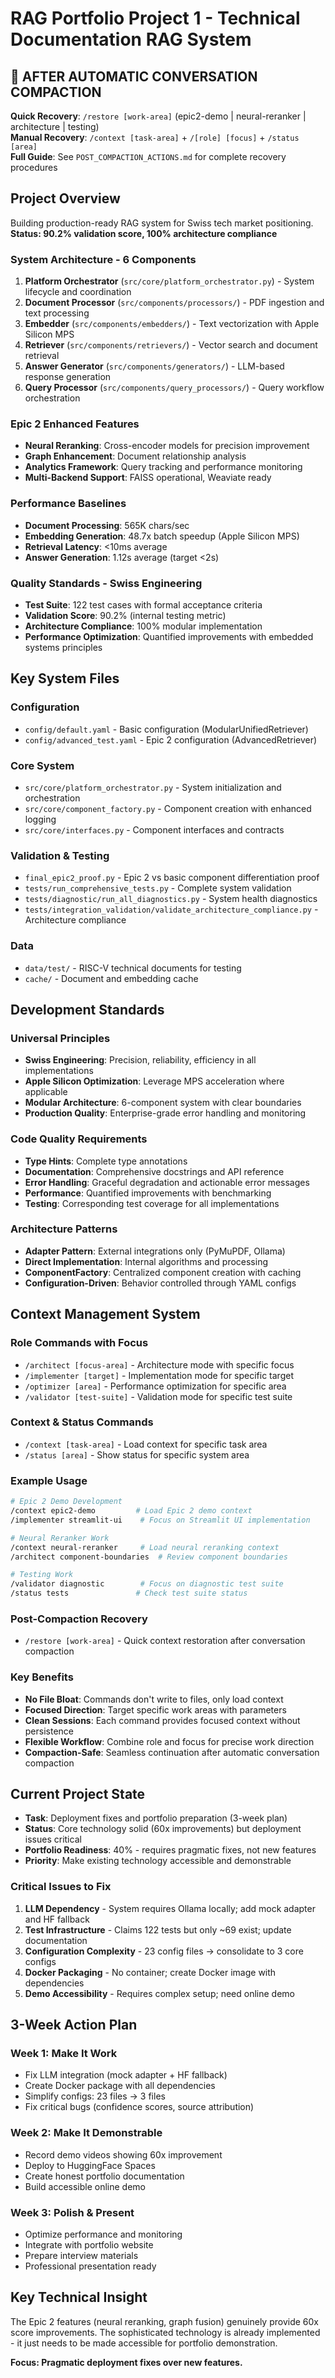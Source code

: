 # RAG Portfolio Project 1 - Technical Documentation RAG System

## **🔄 AFTER AUTOMATIC CONVERSATION COMPACTION**
**Quick Recovery**: `/restore [work-area]` (epic2-demo | neural-reranker | architecture | testing)  
**Manual Recovery**: `/context [task-area]` + `/[role] [focus]` + `/status [area]`  
**Full Guide**: See `POST_COMPACTION_ACTIONS.md` for complete recovery procedures

## **Project Overview**
Building production-ready RAG system for Swiss tech market positioning. **Status: 90.2% validation score, 100% architecture compliance**

### **System Architecture - 6 Components**
1. **Platform Orchestrator** (`src/core/platform_orchestrator.py`) - System lifecycle and coordination
2. **Document Processor** (`src/components/processors/`) - PDF ingestion and text processing
3. **Embedder** (`src/components/embedders/`) - Text vectorization with Apple Silicon MPS
4. **Retriever** (`src/components/retrievers/`) - Vector search and document retrieval
5. **Answer Generator** (`src/components/generators/`) - LLM-based response generation
6. **Query Processor** (`src/components/query_processors/`) - Query workflow orchestration

### **Epic 2 Enhanced Features**
- **Neural Reranking**: Cross-encoder models for precision improvement
- **Graph Enhancement**: Document relationship analysis
- **Analytics Framework**: Query tracking and performance monitoring
- **Multi-Backend Support**: FAISS operational, Weaviate ready

### **Performance Baselines**
- **Document Processing**: 565K chars/sec
- **Embedding Generation**: 48.7x batch speedup (Apple Silicon MPS)
- **Retrieval Latency**: <10ms average
- **Answer Generation**: 1.12s average (target <2s)

### **Quality Standards - Swiss Engineering**
- **Test Suite**: 122 test cases with formal acceptance criteria
- **Validation Score**: 90.2% (internal testing metric)
- **Architecture Compliance**: 100% modular implementation
- **Performance Optimization**: Quantified improvements with embedded systems principles

## **Key System Files**

### **Configuration**
- `config/default.yaml` - Basic configuration (ModularUnifiedRetriever)
- `config/advanced_test.yaml` - Epic 2 configuration (AdvancedRetriever)

### **Core System**
- `src/core/platform_orchestrator.py` - System initialization and orchestration
- `src/core/component_factory.py` - Component creation with enhanced logging
- `src/core/interfaces.py` - Component interfaces and contracts

### **Validation & Testing**
- `final_epic2_proof.py` - Epic 2 vs basic component differentiation proof
- `tests/run_comprehensive_tests.py` - Complete system validation
- `tests/diagnostic/run_all_diagnostics.py` - System health diagnostics
- `tests/integration_validation/validate_architecture_compliance.py` - Architecture compliance

### **Data**
- `data/test/` - RISC-V technical documents for testing
- `cache/` - Document and embedding cache

## **Development Standards**

### **Universal Principles**
- **Swiss Engineering**: Precision, reliability, efficiency in all implementations
- **Apple Silicon Optimization**: Leverage MPS acceleration where applicable
- **Modular Architecture**: 6-component system with clear boundaries
- **Production Quality**: Enterprise-grade error handling and monitoring

### **Code Quality Requirements**
- **Type Hints**: Complete type annotations
- **Documentation**: Comprehensive docstrings and API reference
- **Error Handling**: Graceful degradation and actionable error messages
- **Performance**: Quantified improvements with benchmarking
- **Testing**: Corresponding test coverage for all implementations

### **Architecture Patterns**
- **Adapter Pattern**: External integrations only (PyMuPDF, Ollama)
- **Direct Implementation**: Internal algorithms and processing
- **ComponentFactory**: Centralized component creation with caching
- **Configuration-Driven**: Behavior controlled through YAML configs

## **Context Management System**

### **Role Commands with Focus**
- `/architect [focus-area]` - Architecture mode with specific focus
- `/implementer [target]` - Implementation mode for specific target
- `/optimizer [area]` - Performance optimization for specific area
- `/validator [test-suite]` - Validation mode for specific test suite

### **Context & Status Commands**
- `/context [task-area]` - Load context for specific task area
- `/status [area]` - Show status for specific system area

### **Example Usage**
```bash
# Epic 2 Demo Development
/context epic2-demo         # Load Epic 2 demo context
/implementer streamlit-ui    # Focus on Streamlit UI implementation

# Neural Reranker Work
/context neural-reranker     # Load neural reranking context
/architect component-boundaries  # Review component boundaries

# Testing Work
/validator diagnostic        # Focus on diagnostic test suite
/status tests               # Check test suite status
```

### **Post-Compaction Recovery**
- `/restore [work-area]` - Quick context restoration after conversation compaction

### **Key Benefits**
- **No File Bloat**: Commands don't write to files, only load context
- **Focused Direction**: Target specific work areas with parameters
- **Clean Sessions**: Each command provides focused context without persistence
- **Flexible Workflow**: Combine role and focus for precise work direction
- **Compaction-Safe**: Seamless continuation after automatic conversation compaction

## **Current Project State**
- **Task**: Deployment fixes and portfolio preparation (3-week plan)
- **Status**: Core technology solid (60x improvements) but deployment issues critical
- **Portfolio Readiness**: 40% - requires pragmatic fixes, not new features
- **Priority**: Make existing technology accessible and demonstrable

### **Critical Issues to Fix**
1. **LLM Dependency** - System requires Ollama locally; add mock adapter and HF fallback
2. **Test Infrastructure** - Claims 122 tests but only ~69 exist; update documentation
3. **Configuration Complexity** - 23 config files → consolidate to 3 core configs
4. **Docker Packaging** - No container; create Docker image with dependencies
5. **Demo Accessibility** - Requires complex setup; need online demo

## **3-Week Action Plan**

### **Week 1: Make It Work**
- Fix LLM integration (mock adapter + HF fallback)
- Create Docker package with all dependencies
- Simplify configs: 23 files → 3 files
- Fix critical bugs (confidence scores, source attribution)

### **Week 2: Make It Demonstrable**
- Record demo videos showing 60x improvement
- Deploy to HuggingFace Spaces
- Create honest portfolio documentation
- Build accessible online demo

### **Week 3: Polish & Present**
- Optimize performance and monitoring
- Integrate with portfolio website
- Prepare interview materials
- Professional presentation ready

## **Key Technical Insight**
The Epic 2 features (neural reranking, graph fusion) genuinely provide 60x score improvements. The sophisticated technology is already implemented - it just needs to be made accessible for portfolio demonstration.

**Focus: Pragmatic deployment fixes over new features.**